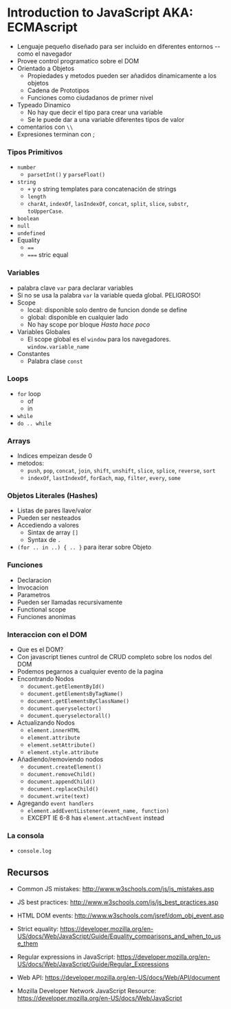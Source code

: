 # Introduction to JavaScript AKA: ECMAscript


- Lenguaje pequeño diseñado para ser incluido en diferentes entornos -- como el navegador
- Provee control programatico sobre el DOM
- Orientado a Objetos
  - Propiedades y metodos pueden ser añadidos dinamicamente a los objetos
  - Cadena de Prototipos
  - Funciones como ciudadanos de primer nivel
- Typeado Dinamico
  - No hay que decir el tipo para crear una variable
  - Se le puede dar a una variable diferentes tipos de valor
- comentarios con `\\`
- Expresiones terminan con ;

### Tipos Primitivos

- `number`
  - `parsetInt()` y `parseFloat()`
- `string`
  - `+` y o string templates  para concatenación de strings
  - `length`
  - `charAt`, `indexOf`, `lasIndexOf`, `concat`, `split`, `slice`, `substr`, `toUpperCase`.
- `boolean`
- `null`
- `undefined`
- Equality
  - `==`
  - `===` stric equal

### Variables

- palabra clave `var` para declarar variables
- Si no se usa la palabra `var` la variable queda global. PELIGROSO!
- Scope
  - local: disponible solo dentro de funcion donde se define
  - global: disponible en cualquier lado
  - No hay scope por bloque *Hasta hace poco*
- Variables Globales
  - El scope global es el `window` para los navegadores. `window.variable_name`
- Constantes
  - Palabra clase `const`

### Loops

- `for` loop
  - of
  - in
- `while`
- `do .. while`

### Arrays

- Indices empeizan desde 0
- metodos:
  - `push`, `pop`, `concat`, `join`, `shift`, `unshift`, `slice`, `splice`, `reverse`, `sort`
  - `indexOf`, `lastIndexOf`, `forEach`, `map`, `filter`, `every`, `some`


### Objetos Literales (Hashes)

- Listas de pares llave/valor
- Pueden ser nesteados
- Accediendo a valores
  - Sintax de array `[]`
  - Syntax de `.`
- `(for .. in ..) { .. }` para iterar sobre Objeto

### Funciones

- Declaracion
- Invocacion
- Parametros
- Pueden ser llamadas recursivamente
- Functional scope
- Funciones anonimas


### Interaccion con el DOM

- Que es el DOM?
- Con javascript tienes cuntrol de CRUD completo sobre los nodos del DOM
- Podemos pegarnos a cualquier evento de la pagina
- Encontrando Nodos
    - `document.getElementById()`
    - `document.getElementsByTagName()`
    - `document.getElementsByClassName()`
    - `document.queryselector()`
    - `document.queryselectorall()`
- Actualizando Nodos
    - `element.innerHTML`
    - `element.attribute`
    - `element.setAttribute()`
    - `element.style.attribute`
- Añadiendo/removiendo nodos
    - `document.createElement()`
    - `document.removeChild()`
    - `document.appendChild()`
    - `document.replaceChild()`
    - `document.write(text)`
- Agregando `event handlers`
    - `element.addEventListener(event_name, function)`
    - EXCEPT IE 6-8 has `element.attachEvent` instead

### La consola

- `console.log`

## Recursos
- Common JS mistakes: http://www.w3schools.com/js/js_mistakes.asp
- JS best practices: http://www.w3schools.com/js/js_best_practices.asp
- HTML DOM events: http://www.w3schools.com/jsref/dom_obj_event.asp
- Strict equality: https://developer.mozilla.org/en-US/docs/Web/JavaScript/Guide/Equality_comparisons_and_when_to_use_them
- Regular expressions in JavaScript: https://developer.mozilla.org/en-US/docs/Web/JavaScript/Guide/Regular_Expressions
- Web API: https://developer.mozilla.org/en-US/docs/Web/API/document

- Mozilla Developer Network JavaScript Resource: https://developer.mozilla.org/en-US/docs/Web/JavaScript
